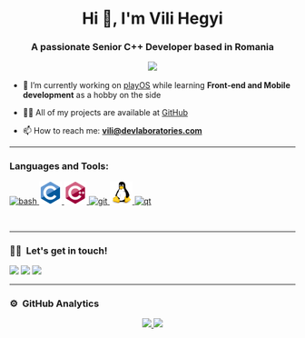 <h1 align="center">Hi 👋, I'm Vili Hegyi</h1>
<h3 align="center">A passionate Senior C++ Developer based in Romania</h3>

<p align="center">
  <img src="https://komarev.com/ghpvc/?username=vilihegyi&color=blueviolet&style=flat">
</p>

- 🌱 I’m currently working on [playOS](https://github.com/vilihegyi/playOS) while learning **Front-end and Mobile development** as a hobby on the side

- 👨‍💻 All of my projects are available at [GitHub](https://github.com/vilihegyi?tab=repositories)

- 📫 How to reach me: **vili@devlaboratories.com**

<hr />

<h3 align="left">Languages and Tools:</h3>
<p align="left">
  <a href="https://www.gnu.org/software/bash/" target="_blank"> <img src="https://www.vectorlogo.zone/logos/gnu_bash/gnu_bash-icon.svg" alt="bash" width="40" height="40"/> </a>
  <a href="https://www.cprogramming.com/" target="_blank"> <img src="https://raw.githubusercontent.com/devicons/devicon/master/icons/c/c-original.svg" alt="c" width="40" height="40"/> </a>
  <a href="https://www.w3schools.com/cpp/" target="_blank"> <img src="https://raw.githubusercontent.com/devicons/devicon/master/icons/cplusplus/cplusplus-original.svg" alt="cplusplus" width="40" height="40"/> </a>
  <a href="https://git-scm.com/" target="_blank"> <img src="https://www.vectorlogo.zone/logos/git-scm/git-scm-icon.svg" alt="git" width="40" height="40"/> </a> <a href="https://www.linux.org/" target="_blank"> <img src="https://raw.githubusercontent.com/devicons/devicon/master/icons/linux/linux-original.svg" alt="linux" width="40" height="40"/> </a>
  <a href="https://www.qt.io/" target="_blank"> <img src="https://upload.wikimedia.org/wikipedia/commons/0/0b/Qt_logo_2016.svg" alt="qt" width="40" height="40"/> </a>
</p>
<br />
<hr />

### 🤝🏻 &nbsp;Let's get in touch!
<p>
<a href="https://linkedin.com/in/vilihegyi"><img src="https://img.shields.io/badge/-vilihegyi-0077B5?style=flat&logo=Linkedin&logoColor=white" /></a>
<a href="mailto:vili@devlaboratories.com"><img src="https://img.shields.io/badge/-vili@devlaboratories.com-D14836?style=flat&logo=Gmail&logoColor=white" /></a>
<a href="https://twitter.com/viliontweetter"><img src="https://img.shields.io/badge/-@viliontweetter-1877F2?style=flat&logo=Twitter&logoColor=white" /></a>
</p>
<hr />

### ⚙️ &nbsp;GitHub Analytics

<p align="center">
    <a href="https://github.com/vilihegyi">
        <img height="180em" src="https://github-readme-stats.vercel.app/api?username=vilihegyi&show_icons=true&theme=github_dark&hide_border=false&border_radius=25&border_color=58A6FF&count_private=true&custom_title=Vili's%20Github%20Stats" />
        <img height="180em" src="https://github-readme-stats-eight-theta.vercel.app/api/top-langs/?username=vilihegyi&layout=compact&langs_count=8&theme=algolia" />
    </a>
</p>
<!--<p align="center"><img align="center" src="https://github-readme-streak-stats.herokuapp.com/?user=vilihegyi&" alt="vilihegyi" /></p>-->
